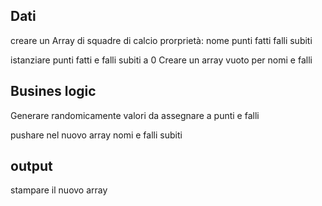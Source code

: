 ## Dati
creare un Array di squadre di calcio
prorprietà: 
    nome
    punti fatti
    falli subiti

istanziare punti fatti e falli subiti a 0
Creare un array vuoto per nomi e falli

## Busines logic
Generare randomicamente valori da assegnare a punti e falli

pushare nel nuovo array nomi e falli subiti

## output
stampare il nuovo array